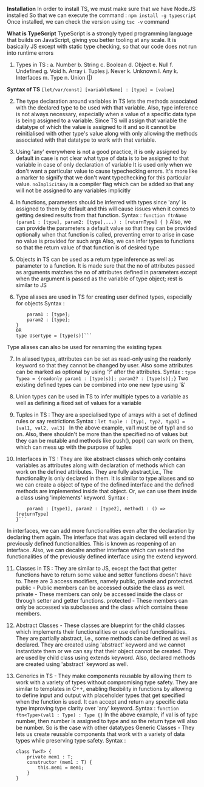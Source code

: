 **Installation**
In order to install TS, we must make sure that we have Node.JS installed
So that we can execute the command : `npm install -g typescript`
Once installed, we can check the version using `tsc -v` command

**What is TypeScript**
TypeScript is a strongly typed programming language that builds on JavaScript, giving you better tooling at any scale.
It is basically JS except with static type checking, so that our code does not run into runtime errors

1. Types in TS : 
    a. Number
    b. String
    c. Boolean
    d. Object
    e. Null
    f. Undefined
    g. Void
    h. Array
    i. Tuples
    j. Never
    k. Unknown
    l. Any
    k. Interfaces
    m. Type
    n. Union (|)

**Syntax of TS**
    `[let/var/const] [variableName] : [type] = [value]`

2. The type declaration around variables in TS lets the methods associated with the declared type to be used with that variable.
   Also, type inference is not always necessary, especially when a value of a specific data type is being assigned to a variable. Since TS will assign that variable the datatype of which the value is assigned to it and so it cannot be reinitialised with other type's value along with only allowing the methods associated with that datatype to work with that variable.

3. Using 'any' everywhere is not a good practice, it is only assigned by default in case is not clear what type of data is to be assigned to that variable in case of only declaration of variable
   It is used only when we don't want a particular value to cause typechecking errors. It's more like a marker to signify that we don't want typechecking for this particular value.
   `noImplicitAny` is a compiler flag which can be added so that any will not be assigned to any variables implicitly

4. In functions, parameters should be inferred with types since 'any' is assigned to them by default and this will cause issues when it comes to getting desired results from that function.
    Syntax : 
    ```function ftnName (param1 : [type], param2: [type],...) : [returnType] { }```
    Also, we can provide the parameters a default value so that they can be provided optionally when that function is called, preventing error to arise in case no value is provided for such args
    Also, we can infer types to functions so that the return value of that function is of desired type

5. Objects in TS can be used as a return type inference as well as parameter to a function. It is made sure that the no of attributes passed as arguments matches the no of attributes defined in parameters except when the argument is passed as the variable of type object; rest is similar to JS

6. Type aliases are used in TS for creating user defined types, especially for objects 
    Syntax : 
    ```type UserType = {
        param1 : [type]; 
        param2 : [type];
    }
    OR 
    type Usertype = [type(s)]```
Type aliases can also be used for renaming the existing types

7. In aliased types, attributes can be set as read-only using the readonly keyword so that they cannot be changed by user. Also some attributes can be marked as optional by using '?' after the attributes.
    Syntax : 
    ```type Typea = {readonly param1 : [type(s)]; param2? : [type(s)];}```
    Two existing defined types can be combined into one new type using '&'
8. Union types can be used in TS to infer multiple types to a variable as well as defining a fixed set of values for a variable

9. Tuples in TS : They are a specialised type of arrays with a set of defined rules or say restrictions
    Syntax : 
    ```let tuple : [typ1, typ2, typ3] = [val1, val2, val3] ```
    In the above example, val1 must be of typ1 and so on. Also, there shouldn't be more than the specified no of values but they can be mutable and methods like push(), pop() can work on them, which can mess up with the purpose of tuples

10. Interfaces in TS : They are like abstract classes which only contains variables as attributes along with declaration of methods which can work on the defined attributes. They are fully abstract,i.e., The functionality is only declared in them. It is similar to type aliases and so we can create a object of type of the defined interface and the defined methods are implemented inside that object. Or, we can use them inside a class using 'implements' keyword.
    Syntax :
    ```interface Int1 {
        param1 : [type1], param2 : [type2], method1 : () => [returnType]
    }```
In interfaces, we can add more functionalities even after the declaration by declaring them again. The interface that was again declared will extend the previously defined functionalities. This is known as reopening of an interface.
Also, we can decalre another interface which can extend the functionalities of the previously defined interface using the extend keyword.


11. Classes in TS : They are similar to JS, except the fact that getter functions have to return some value and setter functions doesn't have to. There are 3 access modifiers, namely public, private and protected.
public - Public members can be accessed outside the class as well.
private - These members can only be accessed inside the class or through setter and getter functions.
protected - These members can only be accessed via subclasses and the class which contains these members.

12. Abstract Classes - These classes are blueprint for the child classes which implements their functionalities or use defined functionalities. They are partially abstract, i.e., some methods can be defined as well as declared. They are created using 'abstract' keyword and we cannot instantiate them or we can say that their object cannot be created. They are used by child class using extends keyword. Also, declared methods are created using 'abstract' keyword as well. 

13. Generics in TS - They make components reusable by allowing them to work with a variety of types without compromising type safety. They are similar to templates in C++, enabling flexibility in functions by allowing to define input and output with placeholder types that get specified when the function is used. It can accept and return any specific data type improving type clarity over 'any' keyword.
    Syntax : 
    ```function ftn<Type>(val1 : Type) : Type {}```
    In the above example, if val is of type number, then number is assigned to type and so the return type will also be number. So is the case with other datatypes
Generic Classes - They lets us create reusable components that work with a variety of data types while preserving type safety.
    Syntax : 
    ```
    class Tw<T> {
        private mem1 : T;
        constructor (mem1 : T) {
            this.mem1 = mem1;
        }
    }
    ```
